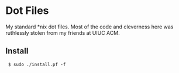 # Dot Files 

My standard *nix dot files. Most of the code and cleverness
here was ruthlessly stolen from my friends at UIUC ACM.

## Install

<pre><code> $ sudo ./install.pf -f </code></pre>

